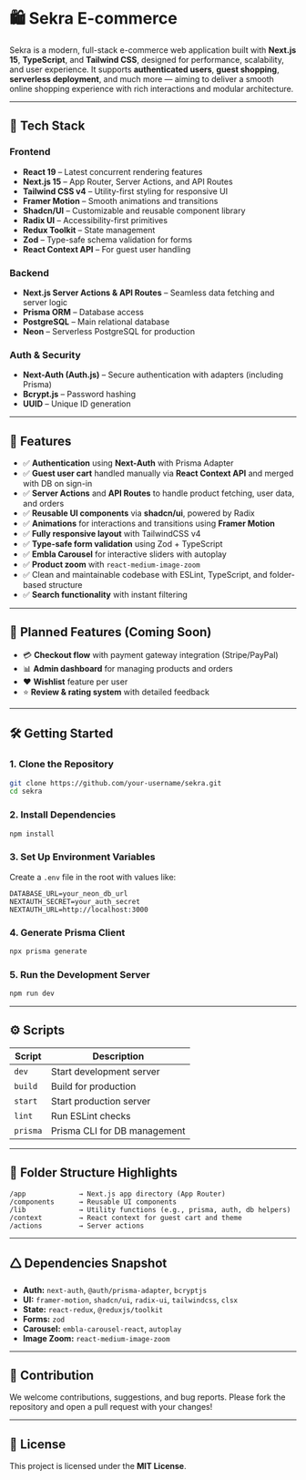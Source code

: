 # 🛍️ Sekra E-commerce

Sekra is a modern, full-stack e-commerce web application built with **Next.js 15**, **TypeScript**, and **Tailwind CSS**, designed for performance, scalability, and user experience.
It supports **authenticated users**, **guest shopping**, **serverless deployment**, and much more — aiming to deliver a smooth online shopping experience with rich interactions and modular architecture.

---

## 🚀 Tech Stack

### Frontend

* **React 19** – Latest concurrent rendering features
* **Next.js 15** – App Router, Server Actions, and API Routes
* **Tailwind CSS v4** – Utility-first styling for responsive UI
* **Framer Motion** – Smooth animations and transitions
* **Shadcn/UI** – Customizable and reusable component library
* **Radix UI** – Accessibility-first primitives
* **Redux Toolkit** – State management
* **Zod** – Type-safe schema validation for forms
* **React Context API** – For guest user handling

### Backend

* **Next.js Server Actions & API Routes** – Seamless data fetching and server logic
* **Prisma ORM** – Database access
* **PostgreSQL** – Main relational database
* **Neon** – Serverless PostgreSQL for production

### Auth & Security

* **Next-Auth (Auth.js)** – Secure authentication with adapters (including Prisma)
* **Bcrypt.js** – Password hashing
* **UUID** – Unique ID generation

---

## 🧩 Features

* ✅ **Authentication** using **Next-Auth** with Prisma Adapter
* ✅ **Guest user cart** handled manually via **React Context API** and merged with DB on sign-in
* ✅ **Server Actions** and **API Routes** to handle product fetching, user data, and orders
* ✅ **Reusable UI components** via **shadcn/ui**, powered by Radix
* ✅ **Animations** for interactions and transitions using **Framer Motion**
* ✅ **Fully responsive layout** with TailwindCSS v4
* ✅ **Type-safe form validation** using Zod + TypeScript
* ✅ **Embla Carousel** for interactive sliders with autoplay
* ✅ **Product zoom** with `react-medium-image-zoom`
* ✅ Clean and maintainable codebase with ESLint, TypeScript, and folder-based structure
* ✅ **Search functionality** with instant filtering

---

## 🔮 Planned Features (Coming Soon)

* 💳 **Checkout flow** with payment gateway integration (Stripe/PayPal)
* 📊 **Admin dashboard** for managing products and orders
* ❤️ **Wishlist** feature per user
* ⭐ **Review & rating system** with detailed feedback

---

## 🛠️ Getting Started

### 1. Clone the Repository

```bash
git clone https://github.com/your-username/sekra.git
cd sekra
```

### 2. Install Dependencies

```bash
npm install
```

### 3. Set Up Environment Variables

Create a `.env` file in the root with values like:

```env
DATABASE_URL=your_neon_db_url
NEXTAUTH_SECRET=your_auth_secret
NEXTAUTH_URL=http://localhost:3000
```

### 4. Generate Prisma Client

```bash
npx prisma generate
```

### 5. Run the Development Server

```bash
npm run dev
```

---

## ⚙️ Scripts

| Script   | Description                  |
| -------- | ---------------------------- |
| `dev`    | Start development server     |
| `build`  | Build for production         |
| `start`  | Start production server      |
| `lint`   | Run ESLint checks            |
| `prisma` | Prisma CLI for DB management |

---

## 📁 Folder Structure Highlights

```
/app             → Next.js app directory (App Router)
/components      → Reusable UI components
/lib             → Utility functions (e.g., prisma, auth, db helpers)
/context         → React context for guest cart and theme
/actions         → Server actions
```

---

## 🛆 Dependencies Snapshot

* **Auth:** `next-auth`, `@auth/prisma-adapter`, `bcryptjs`
* **UI:** `framer-motion`, `shadcn/ui`, `radix-ui`, `tailwindcss`, `clsx`
* **State:** `react-redux`, `@reduxjs/toolkit`
* **Forms:** `zod`
* **Carousel:** `embla-carousel-react`, `autoplay`
* **Image Zoom:** `react-medium-image-zoom`

---

## 🧠 Contribution

We welcome contributions, suggestions, and bug reports.
Please fork the repository and open a pull request with your changes!

---

## 📄 License

This project is licensed under the **MIT License**.
